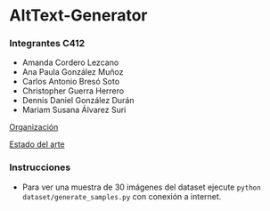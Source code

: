 # AltText-Generator

### Integrantes C412

- Amanda Cordero Lezcano
- Ana Paula González Muñoz
- Carlos Antonio Bresó Soto
- Christopher Guerra Herrero
- Dennis Daniel González Durán
- Mariam Susana Álvarez Suri

[Organización](https://github.com/users/chriss8g/projects/3)

[Estado del arte]()

### Instrucciones

- Para ver una muestra de 30 imágenes del dataset ejecute `python dataset/generate_samples.py` con conexión a internet.
